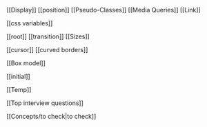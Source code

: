 

[[Display]]
[[position]]
[[Pseudo-Classes]]
[[Media Queries]]
[[Link]]

[[css variables]]

[[root]]
[[transition]]
[[Sizes]]

[[cursor]]
[[curved borders]]


[[Box model]]

[[initial]]


[[Temp]]


[[Top interview questions]]

[[Concepts/to check|to check]]



